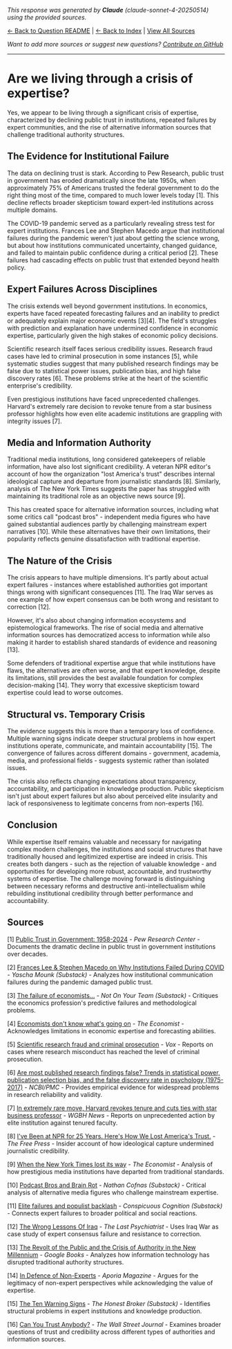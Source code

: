 <!-- 
Generated by: claude
Model: claude-sonnet-4-20250514
Prompt type: sources
Generated at: 2025-06-15T10:55:54.430243
-->

*This response was generated by **Claude** (claude-sonnet-4-20250514) using the provided sources.*

[← Back to Question README](README.md) | [← Back to Index](../README.md) | [View All Sources](../allsources.md)

*Want to add more sources or suggest new questions? [Contribute on GitHub](https://github.com/justinwest/SuggestedSources)*

---

# Are we living through a crisis of expertise?

Yes, we appear to be living through a significant crisis of expertise, characterized by declining public trust in institutions, repeated failures by expert communities, and the rise of alternative information sources that challenge traditional authority structures.

## The Evidence for Institutional Failure

The data on declining trust is stark. According to Pew Research, public trust in government has eroded dramatically since the late 1950s, when approximately 75% of Americans trusted the federal government to do the right thing most of the time, compared to much lower levels today [1]. This decline reflects broader skepticism toward expert-led institutions across multiple domains.

The COVID-19 pandemic served as a particularly revealing stress test for expert institutions. Frances Lee and Stephen Macedo argue that institutional failures during the pandemic weren't just about getting the science wrong, but about how institutions communicated uncertainty, changed guidance, and failed to maintain public confidence during a critical period [2]. These failures had cascading effects on public trust that extended beyond health policy.

## Expert Failures Across Disciplines

The crisis extends well beyond government institutions. In economics, experts have faced repeated forecasting failures and an inability to predict or adequately explain major economic events [3][4]. The field's struggles with prediction and explanation have undermined confidence in economic expertise, particularly given the high stakes of economic policy decisions.

Scientific research itself faces serious credibility issues. Research fraud cases have led to criminal prosecution in some instances [5], while systematic studies suggest that many published research findings may be false due to statistical power issues, publication bias, and high false discovery rates [6]. These problems strike at the heart of the scientific enterprise's credibility.

Even prestigious institutions have faced unprecedented challenges. Harvard's extremely rare decision to revoke tenure from a star business professor highlights how even elite academic institutions are grappling with integrity issues [7].

## Media and Information Authority

Traditional media institutions, long considered gatekeepers of reliable information, have also lost significant credibility. A veteran NPR editor's account of how the organization "lost America's trust" describes internal ideological capture and departure from journalistic standards [8]. Similarly, analysis of The New York Times suggests the paper has struggled with maintaining its traditional role as an objective news source [9].

This has created space for alternative information sources, including what some critics call "podcast bros" - independent media figures who have gained substantial audiences partly by challenging mainstream expert narratives [10]. While these alternatives have their own limitations, their popularity reflects genuine dissatisfaction with traditional expertise.

## The Nature of the Crisis

The crisis appears to have multiple dimensions. It's partly about actual expert failures - instances where established authorities got important things wrong with significant consequences [11]. The Iraq War serves as one example of how expert consensus can be both wrong and resistant to correction [12].

However, it's also about changing information ecosystems and epistemological frameworks. The rise of social media and alternative information sources has democratized access to information while also making it harder to establish shared standards of evidence and reasoning [13].

Some defenders of traditional expertise argue that while institutions have flaws, the alternatives are often worse, and that expert knowledge, despite its limitations, still provides the best available foundation for complex decision-making [14]. They worry that excessive skepticism toward expertise could lead to worse outcomes.

## Structural vs. Temporary Crisis

The evidence suggests this is more than a temporary loss of confidence. Multiple warning signs indicate deeper structural problems in how expert institutions operate, communicate, and maintain accountability [15]. The convergence of failures across different domains - government, academia, media, and professional fields - suggests systemic rather than isolated issues.

The crisis also reflects changing expectations about transparency, accountability, and participation in knowledge production. Public skepticism isn't just about expert failures but also about perceived elite insularity and lack of responsiveness to legitimate concerns from non-experts [16].

## Conclusion

While expertise itself remains valuable and necessary for navigating complex modern challenges, the institutions and social structures that have traditionally housed and legitimized expertise are indeed in crisis. This creates both dangers - such as the rejection of valuable knowledge - and opportunities for developing more robust, accountable, and trustworthy systems of expertise. The challenge moving forward is distinguishing between necessary reforms and destructive anti-intellectualism while rebuilding institutional credibility through better performance and accountability.

## Sources

[1] [Public Trust in Government: 1958-2024](https://www.pewresearch.org/politics/2024/06/24/public-trust-in-government-1958-2024/) - *Pew Research Center* - Documents the dramatic decline in public trust in government institutions over decades.

[2] [Frances Lee & Stephen Macedo on Why Institutions Failed During COVID](https://yaschamounk.substack.com/p/frances-lee-and-stephen-macedo) - *Yascha Mounk (Substack)* - Analyzes how institutional communication failures during the pandemic damaged public trust.

[3] [The failure of economists...](https://www.notonyourteam.co.uk/p/the-failure-of-economists) - *Not On Your Team (Substack)* - Critiques the economics profession's predictive failures and methodological problems.

[4] [Economists don't know what's going on](https://www.economist.com/finance-and-economics/2025/04/24/economists-dont-know-whats-going-on) - *The Economist* - Acknowledges limitations in economic expertise and forecasting abilities.

[5] [Scientific research fraud and criminal prosecution](https://www.vox.com/future-perfect/368350/scientific-research-fraud-crime-jail-time) - *Vox* - Reports on cases where research misconduct has reached the level of criminal prosecution.

[6] [Are most published research findings false? Trends in statistical power, publication selection bias, and the false discovery rate in psychology (1975-2017)](https://pmc.ncbi.nlm.nih.gov/articles/PMC10581498/) - *NCBI/PMC* - Provides empirical evidence for widespread problems in research reliability and validity.

[7] [In extremely rare move, Harvard revokes tenure and cuts ties with star business professor](https://www.wgbh.org/news/education-news/2025-05-25/in-extremely-rare-move-harvard-revokes-tenure-and-cuts-ties-with-star-business-professor) - *WGBH News* - Reports on unprecedented action by elite institution against tenured faculty.

[8] [I've Been at NPR for 25 Years. Here's How We Lost America's Trust.](https://www.thefp.com/p/npr-editor-how-npr-lost-americas-trust) - *The Free Press* - Insider account of how ideological capture undermined journalistic credibility.

[9] [When the New York Times lost its way](https://www.economist.com/1843/2023/12/14/when-the-new-york-times-lost-its-way) - *The Economist* - Analysis of how prestigious media institutions have departed from traditional standards.

[10] [Podcast Bros and Brain Rot](https://ncofnas.com/p/podcast-bros-and-brain-rot) - *Nathan Cofnas (Substack)* - Critical analysis of alternative media figures who challenge mainstream expertise.

[11] [Elite failures and populist backlash](https://www.conspicuouscognition.com/p/elite-failures-and-populist-backlash) - *Conspicuous Cognition (Substack)* - Connects expert failures to broader political and social reactions.

[12] [The Wrong Lessons Of Iraq](https://thelastpsychiatrist.com/2007/05/the_wrong_lessons_of_iraq.html) - *The Last Psychiatrist* - Uses Iraq War as case study of expert consensus failure and resistance to correction.

[13] [The Revolt of the Public and the Crisis of Authority in the New Millennium](https://www.google.com/books/edition/The_Revolt_of_the_Public_and_the_Crisis/qD-1vAEACAAJ) - *Google Books* - Analyzes how information technology has disrupted traditional authority structures.

[14] [In Defence of Non-Experts](https://www.aporiamagazine.com/p/in-defence-of-non-experts) - *Aporia Magazine* - Argues for the legitimacy of non-expert perspectives while acknowledging the value of expertise.

[15] [The Ten Warning Signs](https://www.honest-broker.com/p/the-ten-warning-signs) - *The Honest Broker (Substack)* - Identifies structural problems in expert institutions and knowledge production.

[16] [Can You Trust Anybody?](https://www.wsj.com/opinion/can-you-trust-anybody-president-media-influencer-ai-aa13b7ea) - *The Wall Street Journal* - Examines broader questions of trust and credibility across different types of authorities and information sources.
